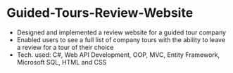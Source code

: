 # Guided-Tours-Review-Website
- Designed and implemented a review website for a guided tour company  
- Enabled users to see a full list of company tours with the ability to leave a review for a tour of their choice 
- Tech. used: C#,  Web API Development, OOP,  MVC, Entity Framework, Microsoft SQL, HTML and CSS
